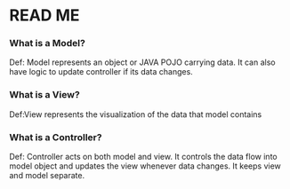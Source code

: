 # READ ME

### What is a Model?
Def: Model represents an object or JAVA POJO carrying data. It can also have logic to update controller if its data changes.

### What is a View?
Def:View represents the visualization of the data that model contains

### What is a Controller?
Def: Controller acts on both model and view. It controls the data flow into model object and updates the view whenever data changes. It keeps view and model separate.
